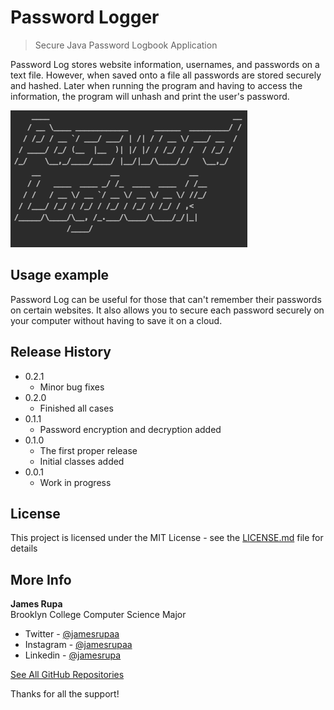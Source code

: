 # Password Logger
> Secure Java Password Logbook Application

Password Log stores website information, usernames, and passwords on a text file. However,
when saved onto a file all passwords are stored securely and hashed. Later when running the
program and having to access the information, the program will unhash and print the user's
password. 

![](passwordLog.png)

## Usage example

Password Log can be useful for those that can't remember their passwords on certain websites.
It also allows you to secure each password securely on your computer without having to save it on a cloud.

## Release History

* 0.2.1
    * Minor bug fixes
* 0.2.0
    * Finished all cases
* 0.1.1
    * Password encryption and decryption added
* 0.1.0
    * The first proper release
    * Initial classes added
* 0.0.1
    * Work in progress

## License

This project is licensed under the MIT License - see the [LICENSE.md](LICENSE.md) file for details

## More Info
**James Rupa**\
Brooklyn College Computer Science Major

* Twitter - [@jamesrupaa](https://twitter.com/jamesrupaa)
* Instagram - [@jamesrupaa](https://instagram.com/jamesrupaa)
* Linkedin - [@jamesrupa](https://www.linkedin.com/in/jamesrupa)

[See All GitHub Repositories](https://github.com/jamesrupa?tab=repositories)

Thanks for all the support!
